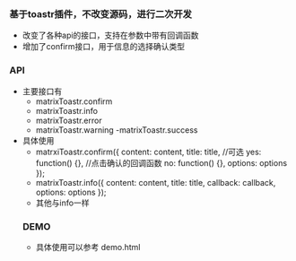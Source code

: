 ### 基于toastr插件，不改变源码，进行二次开发
+ 改变了各种api的接口，支持在参数中带有回调函数
+ 增加了confirm接口，用于信息的选择确认类型

### API
+ 主要接口有
  - matrixToastr.confirm
  - matrixToastr.info
  - matrixToastr.error
  - matrixToastr.warning
  -matrixToastr.success
+ 具体使用  
  - matrxiToastr.confirm({
      content: content,
      title: title, //可选
      yes: function() {}, //点击确认的回调函数
      no: function() {},
      options: options
    });
  - matrixToastr.info({
      content: content,
      title: title,
      callback: callback,
      options: options
    });
  - 其他与info一样
  ### DEMO
  + 具体使用可以参考 demo.html
